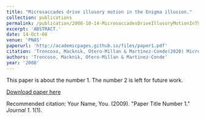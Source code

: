 ```yaml
---
title: "Microsaccades drive illusory motion in the Enigma illusion."
collection: publications
permalink: /publication/2008-10-14-MicrosaccadesDriveIllusoryMotionInTheEnigmaIllusion_
excerpt: 'ABSTRACT.'
date: 14-Oct-08
venue: 'PNAS'
paperurl: 'http://academicpages.github.io/files/paper1.pdf'
citation: 'Troncoso, Macknik, Otero-Millan & Martinez-Conde(2020) Microsaccades drive illusory motion in the Enigma illusion.. Proc Natl Acad Sci U S A. 2008 Oct 14;105(41):16033-8. '
authors: 'Troncoso, Macknik, Otero-Millan & Martinez-Conde'
year: '2008'
---
```

This paper is about the number 1. The number 2 is left for future work.

[Download paper here](http://academicpages.github.io/files/paper1.pdf)

Recommended citation: Your Name, You. (2009). "Paper Title Number 1." <i>Journal 1</i>. 1(1).
